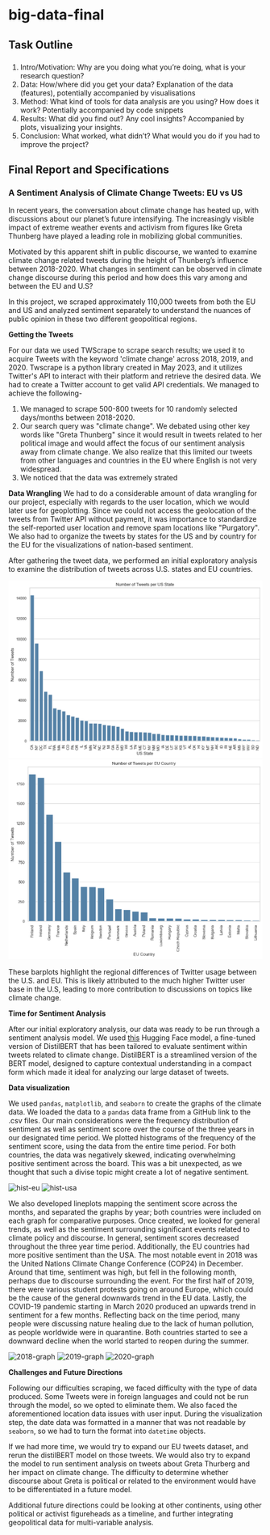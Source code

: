 # big-data-final

## Task Outline
### 
1. Intro/Motivation: Why are you doing what you’re doing, what is your research question?
2. Data: How/where did you get your data? Explanation of the data (features), potentially accompanied by visualisations
3. Method: What kind of tools for data analysis are you using? How does it work? Potentially accompanied by code snippets
4. Results: What did you find out? Any cool insights? Accompanied by plots, visualizing your insights.
5. Conclusion: What worked, what didn’t? What would you do if you had to improve the project?

## Final Report and Specifications

### A Sentiment Analysis of Climate Change Tweets: EU vs US
In recent years, the conversation about climate change has heated up, with discussions about our planet’s future intensifying. The increasingly visible impact of extreme weather events and activism from figures like Greta Thunberg have played a leading role in mobilizing global communities.

Motivated by this apparent shift in public discourse, we wanted to examine climate change related tweets during the height of Thunberg’s influence between 2018-2020. What changes in sentiment can be observed in climate change discourse during this period and how does this vary among and between the EU and U.S?

In this project, we scraped approximately 110,000 tweets from both the EU and US and analyzed sentiment separately to understand the nuances of public opinion in these two different geopolitical regions. 

**Getting the Tweets** 

For our data we used TWScrape to scrape search results; we used it to acquire Tweets with the keyword 'climate change' across 2018, 2019, and 2020. Twscrape is a python library created in May 2023, and it utilizes Twitter's API to interact with their platform and retrieve the desired data. We had to create a Twitter account to get valid API credentials. We managed to achieve the following-

1. We managed to scrape 500-800 tweets for 10 randomly selected days/months between 2018-2020.
2. Our search query was "climate change". We debated using other key words like "Greta Thunberg" since it would result in tweets related to her political image and would affect the focus of our sentiment analysis away from climate change. We also realize that this limited our tweets from other languages and countries in the EU where English is not very widespread.
3. We noticed that the data was extremely strated 
   
**Data Wrangling**
We had to do a considerable amount of data wrangling for our project, especially with regards to the user location, which we would later use for geoplotting. Since we could not access the geolocation of the tweets from Twitter API without payment, it was importance to standardize the self-reported user location and remove spam locations like "Purgatory". We also had to organize the tweets by states for the US and by country for the EU for the visualizations of nation-based sentiment.

After gathering the tweet data, we performed an initial exploratory analysis to examine the distribution of tweets across U.S. states and EU countries.

![Number of Tweets per US State](graphs/us-num-tweets.png)
![Number of Tweets per US State](graphs/eu-num-tweets.png)

These barplots highlight the regional differences of Twitter usage between the U.S. and EU. This is likely attributed to the much higher Twitter user base in the U.S, leading to more contribution to discussions on topics like climate change.

**Time for Sentiment Analysis**

After our initial exploratory analysis, our data was ready to be run through a sentiment analysis model. We used [this](https://huggingface.co/XerOpred/twitter-climate-sentiment-model) Hugging Face model, a fine-tuned version of DistilBERT that has been tailored to evaluate sentiment within tweets related to climate change. DistilBERT is a streamlined version of the BERT model, designed to capture contextual understanding in a compact form which made it ideal for analyzing our large dataset of tweets.

**Data visualization**

We used `pandas`, `matplotlib`, and `seaborn` to create the graphs of the climate data. We loaded the data to a `pandas` data frame from a GitHub link to the .csv files. Our main considerations were the frequency distribution of sentiment as well as sentiment score over the course of the three years in our designated time period. We plotted histograms of the frequency of the sentiment score, using the data from the entire time period. For both countries, the data was negatively skewed, indicating overwhelming positive sentiment across the board. This was a bit unexpected, as we thought that such a divise topic might create a lot of negative sentiment. 

![hist-eu](https://github.com/caroline710/big-data-final/assets/136007158/567f987a-4cc3-431c-b868-b266ff851d34)
![hist-usa](https://github.com/caroline710/big-data-final/assets/136007158/09eb6195-0eaa-4662-bc5b-b01d60e3f5cc)


We also developed lineplots mapping the sentiment score across the months, and separated the graphs by year; both countries were included on each graph for comparative purposes. Once created, we looked for general trends, as well as the sentiment surrounding significant events related to climate policy and discourse. In general, sentiment scores decreased throughout the three year time period. Additionally, the EU countries had more positive sentiment than the USA. The most notable event in 2018 was the United Nations Climate Change Conference (COP24) in December. Around that time, sentiment was high, but fell in the following month, perhaps due to discourse surrounding the event. For the first half of 2019, there were various student protests going on around Europe, which could be the cause of the general downwards trend in the EU data. Lastly, the COVID-19 pandemic starting in March 2020 produced an upwards trend in sentiment for a few months. Reflecting back on the time period, many people were discussing nature healing due to the lack of human pollution, as people worldwide were in quarantine. Both countries started to see a downward decline when the world started to reopen during the summer. 

![2018-graph](https://github.com/caroline710/big-data-final/assets/136007158/f4682133-5366-4940-b5b4-1f04e78bc1b4)
![2019-graph](https://github.com/caroline710/big-data-final/assets/136007158/59bb38d5-f1f5-4dd4-9d93-fdc76cc318b4)
![2020-graph](https://github.com/caroline710/big-data-final/assets/136007158/48e0f3aa-a8c6-4fa1-84c4-681c4dc1e38a)

**Challenges and Future Directions**

Following our difficulties scraping, we faced difficulty with the type of data produced. Some Tweets were in foreign languages and could not be run through the model, so we opted to eliminate them. We also faced the aforementioned location data issues with user input. During the visualization step, the date data was formatted in a manner that was not readable by `seaborn`, so we had to turn the format into `datetime` objects.

If we had more time, we would try to expand our EU tweets dataset, and rerun the distilBERT model on those tweets. We would also try to expand the model to run sentiment analysis on tweets about Greta Thurberg and her impact on climate change. The difficulty to determine whether discourse about Greta is political or related to the environment would have to be differentiated in a future model. 

Additional future directions could be looking at other continents, using other political or activist figureheads as a timeline, and further integrating geopolitical data for multi-variable analysis. 

